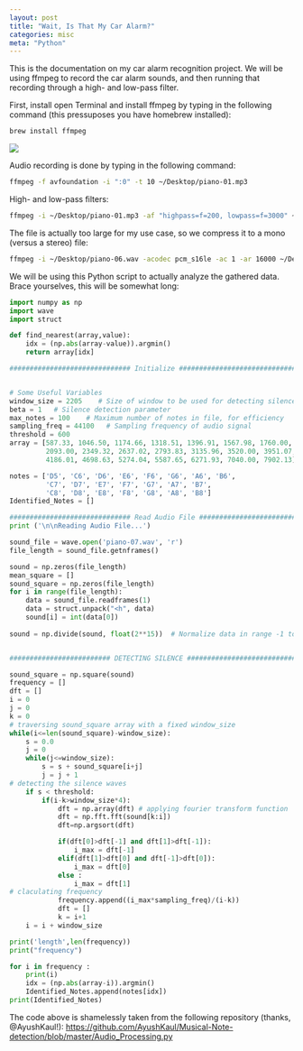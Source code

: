 ```yaml
---
layout: post
title: "Wait, Is That My Car Alarm?"
categories: misc
meta: "Python"
---
```


This is the documentation on my car alarm recognition project. We will be using ffmpeg to record the car alarm sounds, and then running that recording through a high-
and low-pass filter.

First, install open Terminal and install ffmpeg by typing in the following command (this pressuposes you have homebrew installed):

```bash
brew install ffmpeg
```
![](https://i.imgur.com/s2i2MWx.png)

Audio recording is done by typing in the following command:
```bash
ffmpeg -f avfoundation -i ":0" -t 10 ~/Desktop/piano-01.mp3 
```
High- and low-pass filters:
```bash
ffmpeg -i ~/Desktop/piano-01.mp3 -af "highpass=f=200, lowpass=f=3000" ~/Desktop/piano-03.mp3
```
The file is actually too large for my use case, so we compress it to a mono (versus a stereo) file:
```bash
ffmpeg -i ~/Desktop/piano-06.wav -acodec pcm_s16le -ac 1 -ar 16000 ~/Desktop/piano-07.wav
```
We will be using this Python script to actually analyze the gathered data. Brace yourselves, this will be somewhat long:

```python
import numpy as np
import wave
import struct

def find_nearest(array,value):
    idx = (np.abs(array-value)).argmin()
    return array[idx]

############################## Initialize ##################################


# Some Useful Variables
window_size = 2205    # Size of window to be used for detecting silence
beta = 1   # Silence detection parameter
max_notes = 100    # Maximum number of notes in file, for efficiency
sampling_freq = 44100	# Sampling frequency of audio signal
threshold = 600
array = [587.33, 1046.50, 1174.66, 1318.51, 1396.91, 1567.98, 1760.00, 1975.53,
         2093.00, 2349.32, 2637.02, 2793.83, 3135.96, 3520.00, 3951.07,
         4186.01, 4698.63, 5274.04, 5587.65, 6271.93, 7040.00, 7902.13]

notes = ['D5', 'C6', 'D6', 'E6', 'F6', 'G6', 'A6', 'B6',
         'C7', 'D7', 'E7', 'F7', 'G7', 'A7', 'B7',
         'C8', 'D8', 'E8', 'F8', 'G8', 'A8', 'B8']
Identified_Notes = []

############################## Read Audio File #############################
print ('\n\nReading Audio File...')

sound_file = wave.open('piano-07.wav', 'r')
file_length = sound_file.getnframes()

sound = np.zeros(file_length)
mean_square = []
sound_square = np.zeros(file_length)
for i in range(file_length):
    data = sound_file.readframes(1)
    data = struct.unpack("<h", data)
    sound[i] = int(data[0])
    
sound = np.divide(sound, float(2**15))	# Normalize data in range -1 to 1


######################### DETECTING SILENCE ##################################

sound_square = np.square(sound)
frequency = []
dft = []
i = 0
j = 0
k = 0    
# traversing sound_square array with a fixed window_size
while(i<=len(sound_square)-window_size):
	s = 0.0
	j = 0
	while(j<=window_size):
		s = s + sound_square[i+j]
		j = j + 1	
# detecting the silence waves
	if s < threshold:
		if(i-k>window_size*4):
			dft = np.array(dft) # applying fourier transform function
			dft = np.fft.fft(sound[k:i])
			dft=np.argsort(dft)

			if(dft[0]>dft[-1] and dft[1]>dft[-1]):
				i_max = dft[-1]
			elif(dft[1]>dft[0] and dft[-1]>dft[0]):
				i_max = dft[0]
			else :	
				i_max = dft[1]
# claculating frequency				
			frequency.append((i_max*sampling_freq)/(i-k))
			dft = []
			k = i+1
	i = i + window_size

print('length',len(frequency))
print("frequency")   

for i in frequency :
	print(i)
	idx = (np.abs(array-i)).argmin()
	Identified_Notes.append(notes[idx])
print(Identified_Notes)

```

The code above is shamelessly taken from the following repository (thanks, @AyushKaul!): https://github.com/AyushKaul/Musical-Note-detection/blob/master/Audio_Processing.py

